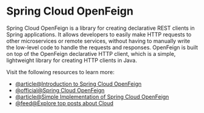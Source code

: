 # Spring Cloud OpenFeign

Spring Cloud OpenFeign is a library for creating declarative REST clients in Spring applications. It allows developers to easily make HTTP requests to other microservices or remote services, without having to manually write the low-level code to handle the requests and responses. OpenFeign is built on top of the OpenFeign declarative HTTP client, which is a simple, lightweight library for creating HTTP clients in Java.

Visit the following resources to learn more:

- [@article@Introduction to Spring Cloud OpenFeign](https://www.baeldung.com/spring-cloud-openfeign)
- [@official@Spring Cloud OpenFeign](https://spring.io/projects/spring-cloud-openfeign)
- [@article@Simple Implementation of Spring Cloud OpenFeign](https://medium.com/javarevisited/simple-implementation-of-spring-cloud-openfeign-7f022630d01d)
- [@feed@Explore top posts about Cloud](https://app.daily.dev/tags/cloud?ref=roadmapsh)
